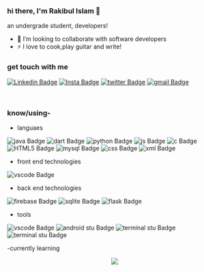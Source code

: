 ### hi there, I'm Rakibul Islam 👋

<p> an undergrade student, developers! </p>


- 👯 I’m looking to collaborate with software developers
- ⚡ I love to cook,play guitar and write!


### get touch with me

[![Linkedin Badge](https://img.shields.io/badge/-Rakibul%20Islam-blue?style=flat-square&logo=Linkedin&logoColor=white&link=https://www.linkedin.com/in/rakibul-islam-9078b1187/)](https://www.linkedin.com/in/rakibul-islam-9078b1187/)
[![Insta Badge](https://img.shields.io/badge/-rakibul_%20Islam25_-white?style=flat-square&logo=Instagram&logoColor=#405DE6&link=https://www.instagram.com/rakibul_islam_25/)](https://www.instagram.com/rakibul_islam_25/)
[![twitter Badge](https://img.shields.io/badge/-rakibul_%20Islam-white?style=flat-square&logo=twitter&logoColor=#405DE6&link=https://twitter.com/Rakibul14092789)](https://twitter.com/Rakibul14092789)
[![gmail Badge](https://img.shields.io/badge/-mdrakib.mri93@gmail.com-white?style=flat-square&logo=gmail&logoColor=#405DE6&link=mailto:mdrakib.mri93@gmail.com)](mailto:mdrakib.mri93@gmail.com)

<br />

### know/using-

- languaes

![java Badge](https://img.shields.io/badge/-Java-white?style=flat-square&logo=java&logoColor=green)
![dart Badge](https://img.shields.io/badge/-Dart-white?style=flat-square&logo=dart&logoColor=blue)
![python Badge](https://img.shields.io/badge/-Python-white?style=flat-square&logo=python&logoColor=FFD43B)
![js Badge](https://img.shields.io/badge/-Javascript-white?style=flat-square&logo=javascript)
![c Badge](https://img.shields.io/badge/-C%20-white?style=flat-square&logo=c)
![HTML5 Badge](https://img.shields.io/badge/-HTML5%20-white?style=flat-square&logo=html5)
![mysql Badge](https://img.shields.io/badge/-MySQL%20-white?style=flat-square&logo=mysql)
![css Badge](https://img.shields.io/badge/-CSS-white?style=flat-square&logo=CSS3&logoColor=blue)
![xml Badge](https://img.shields.io/badge/-XML-yellow?style=flat-square)


- front end technologies

![vscode Badge](https://img.shields.io/badge/-Flutter-white?style=flat-square&logo=flutter&logoColor=blue)


- back end technologies

![firebase Badge](https://img.shields.io/badge/-Firebase-white?style=flat-square&logo=firebase&logoColor=yellow)
![sqlite Badge](https://img.shields.io/badge/-Sqlite-white?style=flat-square&logo=sqlite&logoColor=blue)
![flask Badge](https://img.shields.io/badge/-Flask-white?style=flat-square&logo=flask&logoColor=black)


- tools

![vscode Badge](https://img.shields.io/badge/-Visual%20Studio-purple?style=flat-square&logo=visual%20studio%20code&logoColor=white)
![android stu Badge](https://img.shields.io/badge/-Android%20Studio-white?style=flat-square&logo=android%20studio&logoColor=Maximum%20Green)
![terminal stu Badge](https://img.shields.io/badge/-Windows%20Terminal-white?style=flat-square&logo=windows%20terminal&logoColor=black)
![terminal stu Badge](https://img.shields.io/badge/-Git%20Hub-white?style=flat-square&logo=github&logoColor=black)


-currently learning



<div align="center">
    
   <image align="center" src="https://github-readme-stats.vercel.app/api?username=Rakibul25&show_icons=true&theme=light"> 
       
</div> 





<br />
<br />
